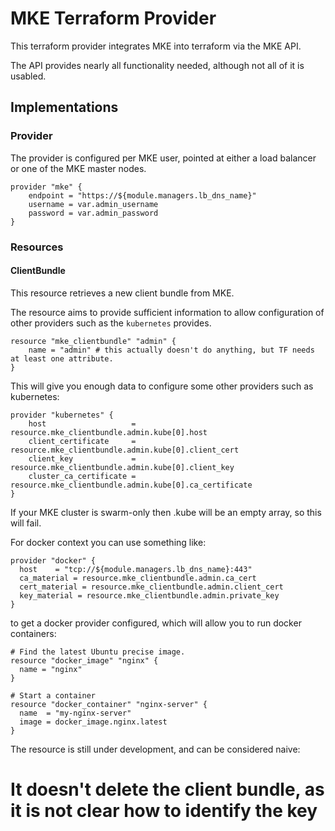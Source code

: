 # MKE Terraform Provider

This terraform provider integrates MKE into terraform via the MKE API.

The API provides nearly all functionality needed, although not all of it is
usabled.

## Implementations

### Provider

The provider is configured per MKE user, pointed at either a load balancer or
one of the MKE master nodes.

```
provider "mke" {
	endpoint = "https://${module.managers.lb_dns_name}"
	username = var.admin_username
	password = var.admin_password
}
```

### Resources

#### ClientBundle

This resource retrieves a new client bundle from MKE.

The resource aims to provide sufficient information to allow configuration
of other providers such as the `kubernetes` provides.

```
resource "mke_clientbundle" "admin" {
	name = "admin" # this actually doesn't do anything, but TF needs at least one attribute.
}
```

This will give you enough data to configure some other providers such as kubernetes:

```
provider "kubernetes" {
	host                   = resource.mke_clientbundle.admin.kube[0].host
	client_certificate     = resource.mke_clientbundle.admin.kube[0].client_cert
	client_key             = resource.mke_clientbundle.admin.kube[0].client_key
	cluster_ca_certificate = resource.mke_clientbundle.admin.kube[0].ca_certificate
}
```
If your MKE cluster is swarm-only then .kube will be an empty array, so this will fail.

For docker context you can use something like:

```
provider "docker" {
  host    = "tcp://${module.managers.lb_dns_name}:443"
  ca_material = resource.mke_clientbundle.admin.ca_cert
  cert_material = resource.mke_clientbundle.admin.client_cert
  key_material = resource.mke_clientbundle.admin.private_key
}
```

to get a docker provider configured, which will allow you to run docker containers:

```
# Find the latest Ubuntu precise image.
resource "docker_image" "nginx" {
  name = "nginx"
}

# Start a container
resource "docker_container" "nginx-server" {
  name  = "my-nginx-server"
  image = docker_image.nginx.latest
}
```


The resource is still under development, and can be considered naive:

# It doesn't delete the client bundle, as it is not clear how to identify the key